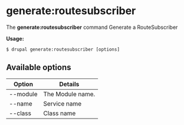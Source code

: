 # generate:routesubscriber
The **generate:routesubscriber** command Generate a RouteSubscriber

**Usage:**
```
$ drupal generate:routesubscriber [options] 
```

## Available options
Option | Details
-------|-------------
--module | The Module name.
--name | Service name
--class | Class name
